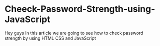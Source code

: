 # Cheeck-Password-Strength-using-JavaScript
Hey guys In this article we are going to see how to check password strength by using HTML CSS and JavaScript
